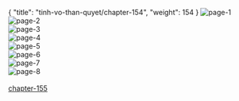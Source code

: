 { "title": "tinh-vo-than-quyet/chapter-154", "weight": 154 }
<img src="tinh-vo-than-quyet_0154_01-8b7382bad6b3c215d2a882885f2ecc4c.webp" alt="page-1" origin="http://1.bp.blogspot.com/-s4cFbEOzttg/WzYe-XA9EzI/AAAAAAAAEMk/5vN-xMnFtW8Bv4aXFfBbyE3uStTmWBadQCLcBGAs/s1600/1.jpg?imgmax=0"><br/>
<img src="tinh-vo-than-quyet_0154_02-1b1aef3fef1df43749aaf9dba6cc0f61.webp" alt="page-2" origin="http://1.bp.blogspot.com/-JD0gFEAnJvo/WzYe-VRlnBI/AAAAAAAAEMg/b3DKIC76pMYDl3PEBlU9g70rgbuoLin2ACLcBGAs/s1600/2.jpg?imgmax=0"><br/>
<img src="tinh-vo-than-quyet_0154_03-3d557e5fca02c4367839aa28dd132d46.webp" alt="page-3" origin="http://1.bp.blogspot.com/-kGsbqx6IlEM/WzYe_OkmZiI/AAAAAAAAEMs/AePhyZvhXeQdov1jngRtGDnHlso9fX39gCLcBGAs/s1600/3.jpg?imgmax=0"><br/>
<img src="tinh-vo-than-quyet_0154_04-93267cf7bf2f7a3ec00cc40b513dce21.webp" alt="page-4" origin="http://1.bp.blogspot.com/-a_RmMh1p3qw/WzYe_aO_h_I/AAAAAAAAEMw/Ynq8KUCpsl4kB8WVILNm6DPX5CF66jdRwCLcBGAs/s1600/4.jpg?imgmax=0"><br/>
<img src="tinh-vo-than-quyet_0154_05-58a5dd155071cd38cebd5b5342b55582.webp" alt="page-5" origin="http://1.bp.blogspot.com/-GJmZQGStD7A/WzYe_iPbPNI/AAAAAAAAEM0/q8Qx2vq_ZF871Mg738H7mF6W3cnHFWncACLcBGAs/s1600/5.jpg?imgmax=0"><br/>
<img src="tinh-vo-than-quyet_0154_06-895497b145b118d29fdc406e9664abb3.webp" alt="page-6" origin="http://1.bp.blogspot.com/-X045Ze2zYn4/WzYe_4Te-oI/AAAAAAAAEM4/4cqzHqyBGr0oqHbI-aNUB-J_eTCfYZ8NACLcBGAs/s1600/6.jpg?imgmax=0"><br/>
<img src="tinh-vo-than-quyet_0154_07-dfeb9a9ece868d54c4deb7bc719371b8.webp" alt="page-7" origin="http://1.bp.blogspot.com/-LUmAB41sQjs/WzYfAGDuSmI/AAAAAAAAEM8/ip41iFRmTiUXL8dUwqPJxAKERdiUT1afACLcBGAs/s1600/7.jpg?imgmax=0"><br/>
<img src="tinh-vo-than-quyet_0154_08-630540414e22ba4d29c4b0194a164c73.webp" alt="page-8" origin="http://1.bp.blogspot.com/-XZ_Jbq7Wy7E/WzYfAqH2dbI/AAAAAAAAENA/0B8b8QOv_OMpxkW85cz1sQSGe-g-bl5LwCLcBGAs/s1600/8.jpg?imgmax=0"><br/>
<br/><a class="nextchap" href="/tinh-vo-than-quyet/chapter-155">chapter-155</a>
